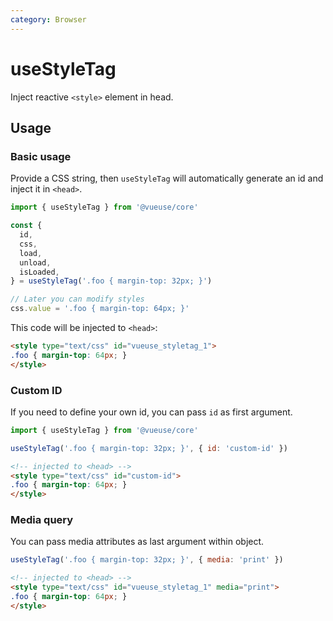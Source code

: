 ```yaml
---
category: Browser
---
```


# useStyleTag

Inject reactive `<style>` element in head.

## Usage

### Basic usage

Provide a CSS string, then `useStyleTag` will automatically generate an id and inject it in `<head>`.
```js
import { useStyleTag } from '@vueuse/core'

const {
  id,
  css,
  load,
  unload,
  isLoaded,
} = useStyleTag('.foo { margin-top: 32px; }')

// Later you can modify styles
css.value = '.foo { margin-top: 64px; }'
```

This code will be injected to `<head>`:

```html
<style type="text/css" id="vueuse_styletag_1">
.foo { margin-top: 64px; }
</style>
```

### Custom ID

If you need to define your own id, you can pass `id` as first argument.

```js
import { useStyleTag } from '@vueuse/core'

useStyleTag('.foo { margin-top: 32px; }', { id: 'custom-id' })
```

```html
<!-- injected to <head> -->
<style type="text/css" id="custom-id">
.foo { margin-top: 64px; }
</style>
```

### Media query

You can pass media attributes as last argument within object.

```js
useStyleTag('.foo { margin-top: 32px; }', { media: 'print' })
```

```html
<!-- injected to <head> -->
<style type="text/css" id="vueuse_styletag_1" media="print">
.foo { margin-top: 64px; }
</style>
```
